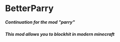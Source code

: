 # BetterParry

##### Continuation for the mod "parry"
##### This mod allows you to blockhit in modern minecraft
